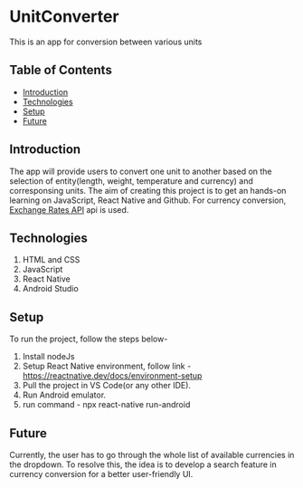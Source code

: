 # UnitConverter

This is an app for conversion between various units

## Table of Contents

- [Introduction](#introduction)
- [Technologies](#technologies)
- [Setup](#setup)
- [Future](#future)

## Introduction

The app will provide users to convert one unit to another based on the selection of entity(length, weight, temperature and currency) and corresponsing units. The aim of creating this project is to get an hands-on learning on JavaScript, React Native and Github. For currency conversion, [Exchange Rates API](https://apilayer.com/marketplace/exchangerates_data-api#pricing) api is used.

## Technologies

1. HTML and CSS
2. JavaScript
3. React Native
4. Android Studio

## Setup

To run the project, follow the steps below-

1. Install nodeJs
2. Setup React Native environment, follow link -
   https://reactnative.dev/docs/environment-setup
3. Pull the project in VS Code(or any other IDE).
4. Run Android emulator.
5. run command - npx react-native run-android

## Future

Currently, the user has to go through the whole list of available currencies in the dropdown. To resolve this, the idea is to develop a search feature in currency conversion for a better user-friendly UI.
